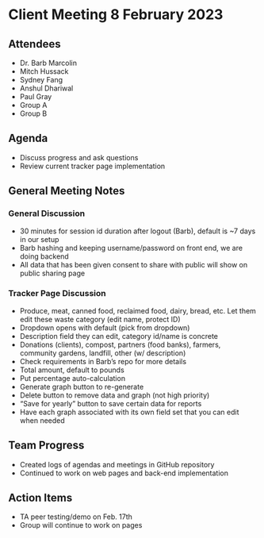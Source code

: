 # Client Meeting 8 February 2023

## Attendees
- Dr. Barb Marcolin
- Mitch Hussack
- Sydney Fang
- Anshul Dhariwal
- Paul Gray
- Group A
- Group B

## Agenda
- Discuss progress and ask questions
- Review current tracker page implementation

## General Meeting Notes
### General Discussion
- 30 minutes for session id duration after logout (Barb), default is ~7 days in our setup
- Barb hashing and keeping username/password on front end, we are doing backend
- All data that has been given consent to share with public will show on public sharing page

### Tracker Page Discussion
- Produce, meat, canned food, reclaimed food, dairy, bread, etc. Let them edit these waste category (edit name, protect ID)
- Dropdown opens with default (pick from dropdown)
- Description field they can edit, category id/name is concrete
- Donations (clients), compost, partners (food banks), farmers, community gardens, landfill, other (w/ description)
- Check requirements in Barb’s repo for more details
- Total amount, default to pounds
- Put percentage auto-calculation
- Generate graph button to re-generate
- Delete button to remove data and graph (not high priority)
- “Save for yearly” button to save certain data for reports
- Have each graph associated with its own field set that you can edit when needed

## Team Progress
- Created logs of agendas and meetings in GitHub repository
- Continued to work on web pages and back-end implementation

## Action Items
- TA peer testing/demo on Feb. 17th
- Group will continue to work on pages
